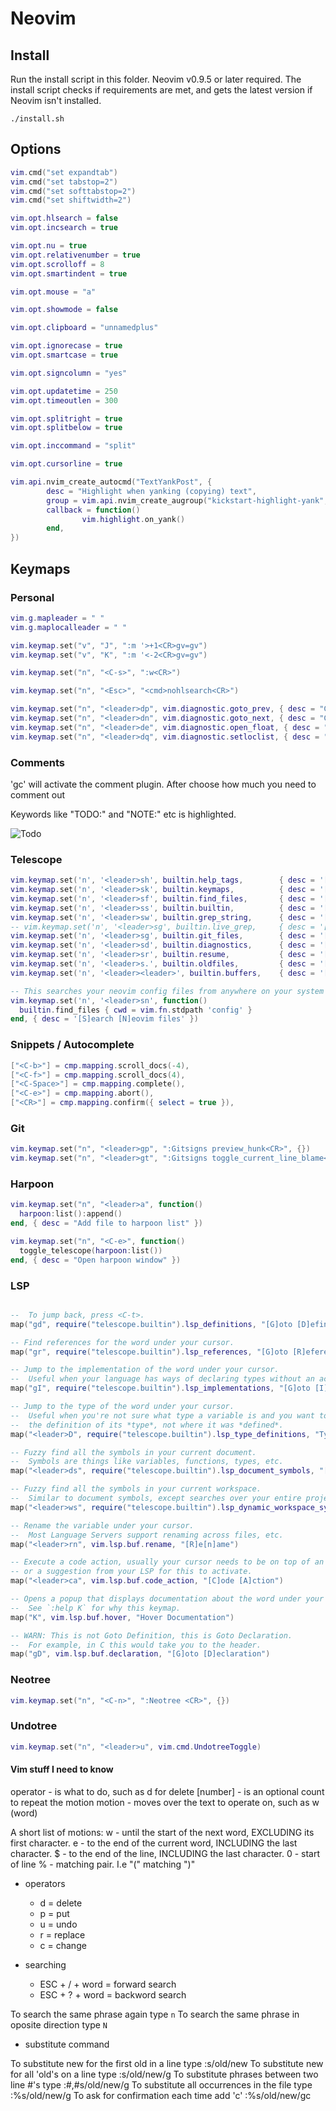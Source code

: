 # Neovim

## Install

Run the install script in this folder. Neovim v0.9.5 or later required. The install script checks if requirements are met, and gets the latest version if Neovim isn't installed.

```shell
./install.sh
```

## Options

```lua
vim.cmd("set expandtab")
vim.cmd("set tabstop=2")
vim.cmd("set softtabstop=2")
vim.cmd("set shiftwidth=2")

vim.opt.hlsearch = false
vim.opt.incsearch = true

vim.opt.nu = true
vim.opt.relativenumber = true
vim.opt.scrolloff = 8
vim.opt.smartindent = true

vim.opt.mouse = "a"

vim.opt.showmode = false

vim.opt.clipboard = "unnamedplus"

vim.opt.ignorecase = true
vim.opt.smartcase = true

vim.opt.signcolumn = "yes"

vim.opt.updatetime = 250
vim.opt.timeoutlen = 300

vim.opt.splitright = true
vim.opt.splitbelow = true

vim.opt.inccommand = "split"

vim.opt.cursorline = true

vim.api.nvim_create_autocmd("TextYankPost", {
        desc = "Highlight when yanking (copying) text",
        group = vim.api.nvim_create_augroup("kickstart-highlight-yank", { clear = true }),
        callback = function()
                vim.highlight.on_yank()
        end,
})
```

## Keymaps

### Personal

```lua
vim.g.mapleader = " "
vim.g.maplocalleader = " "

vim.keymap.set("v", "J", ":m '>+1<CR>gv=gv")
vim.keymap.set("v", "K", ":m '<-2<CR>gv=gv")

vim.keymap.set("n", "<C-s>", ":w<CR>")

vim.keymap.set("n", "<Esc>", "<cmd>nohlsearch<CR>")

vim.keymap.set("n", "<leader>dp", vim.diagnostic.goto_prev, { desc = "Go to [P]revious [D]iagnostic message" })
vim.keymap.set("n", "<leader>dn", vim.diagnostic.goto_next, { desc = "Go to [N]ext [D]iagnostic message" })
vim.keymap.set("n", "<leader>de", vim.diagnostic.open_float, { desc = "Show [D]iagnostic [E]rror messages" })
vim.keymap.set("n", "<leader>dq", vim.diagnostic.setloclist, { desc = "Open [D]iagnostic [Q]uickfix list" })
```

### Comments

'gc' will activate the comment plugin. After choose how much you need to comment out

Keywords like "TODO:" and "NOTE:" etc is highlighted.

![Todo](https://user-images.githubusercontent.com/292349/118135272-ad21e980-b3b7-11eb-881c-e45a4a3d6192.png)

### Telescope

```lua
vim.keymap.set('n', '<leader>sh', builtin.help_tags,        { desc = '[S]earch [H]elp' })
vim.keymap.set('n', '<leader>sk', builtin.keymaps,          { desc = '[S]earch [K]eymaps' })
vim.keymap.set('n', '<leader>sf', builtin.find_files,       { desc = '[S]earch [F]iles' })
vim.keymap.set('n', '<leader>ss', builtin.builtin,          { desc = '[S]earch [S]elect Telescope' })
vim.keymap.set('n', '<leader>sw', builtin.grep_string,      { desc = '[S]earch current [W]ord' })
-- vim.keymap.set('n', '<leader>sg', builtin.live_grep,     { desc = '[S]earch by [G]rep' })
vim.keymap.set('n', '<leader>sg', builtin.git_files,        { desc = '[S]earch [G]it files' })
vim.keymap.set('n', '<leader>sd', builtin.diagnostics,      { desc = '[S]earch [D]iagnostics' })
vim.keymap.set('n', '<leader>sr', builtin.resume,           { desc = '[S]earch [R]esume' })
vim.keymap.set('n', '<leader>s.', builtin.oldfiles,         { desc = '[S]earch Recent Files ("." for repeat)' })
vim.keymap.set('n', '<leader><leader>', builtin.buffers,    { desc = '[ ] Find existing buffers' })

-- This searches your neovim config files from anywhere on your system
vim.keymap.set('n', '<leader>sn', function()
  builtin.find_files { cwd = vim.fn.stdpath 'config' }
end, { desc = '[S]earch [N]eovim files' })
```

### Snippets / Autocomplete

```lua
["<C-b>"] = cmp.mapping.scroll_docs(-4),
["<C-f>"] = cmp.mapping.scroll_docs(4),
["<C-Space>"] = cmp.mapping.complete(),
["<C-e>"] = cmp.mapping.abort(),
["<CR>"] = cmp.mapping.confirm({ select = true }),
```

### Git

```lua
vim.keymap.set("n", "<leader>gp", ":Gitsigns preview_hunk<CR>", {})
vim.keymap.set("n", "<leader>gt", ":Gitsigns toggle_current_line_blame<CR>", {})
```

### Harpoon

```lua
vim.keymap.set("n", "<leader>a", function()
  harpoon:list():append()
end, { desc = "Add file to harpoon list" })

vim.keymap.set("n", "<C-e>", function()
  toggle_telescope(harpoon:list())
end, { desc = "Open harpoon window" })
```

### LSP

```lua

--  To jump back, press <C-t>.
map("gd", require("telescope.builtin").lsp_definitions, "[G]oto [D]efinition")

-- Find references for the word under your cursor.
map("gr", require("telescope.builtin").lsp_references, "[G]oto [R]eferences")

-- Jump to the implementation of the word under your cursor.
--  Useful when your language has ways of declaring types without an actual implementation.
map("gI", require("telescope.builtin").lsp_implementations, "[G]oto [I]mplementation")

-- Jump to the type of the word under your cursor.
--  Useful when you're not sure what type a variable is and you want to see
--  the definition of its *type*, not where it was *defined*.
map("<leader>D", require("telescope.builtin").lsp_type_definitions, "Type [D]efinition")

-- Fuzzy find all the symbols in your current document.
--  Symbols are things like variables, functions, types, etc.
map("<leader>ds", require("telescope.builtin").lsp_document_symbols, "[D]ocument [S]ymbols")

-- Fuzzy find all the symbols in your current workspace.
--  Similar to document symbols, except searches over your entire project.
map("<leader>ws", require("telescope.builtin").lsp_dynamic_workspace_symbols, "[W]orkspace [S]ymbols")

-- Rename the variable under your cursor.
--  Most Language Servers support renaming across files, etc.
map("<leader>rn", vim.lsp.buf.rename, "[R]e[n]ame")

-- Execute a code action, usually your cursor needs to be on top of an error
-- or a suggestion from your LSP for this to activate.
map("<leader>ca", vim.lsp.buf.code_action, "[C]ode [A]ction")

-- Opens a popup that displays documentation about the word under your cursor
--  See `:help K` for why this keymap.
map("K", vim.lsp.buf.hover, "Hover Documentation")

-- WARN: This is not Goto Definition, this is Goto Declaration.
--  For example, in C this would take you to the header.
map("gD", vim.lsp.buf.declaration, "[G]oto [D]eclaration")
```

### Neotree

```lua
vim.keymap.set("n", "<C-n>", ":Neotree <CR>", {})
```

### Undotree

```lua
vim.keymap.set("n", "<leader>u", vim.cmd.UndotreeToggle)
```

#### Vim stuff I need to know

operator - is what to do, such as d for delete
[number] - is an optional count to repeat the motion
motion - moves over the text to operate on, such as w (word)

A short list of motions:
w - until the start of the next word, EXCLUDING its first character.
e - to the end of the current word, INCLUDING the last character.
$ - to the end of the line, INCLUDING the last character.
0 - start of line
% - matching pair. I.e "(" matching ")"

- operators

  - d = delete
  - p = put
  - u = undo
  - r = replace
  - c = change

- searching
  - ESC + / + word = forward search
  - ESC + ? + word = backword search

To search the same phrase again type `n`
To search the same phrase in oposite direction type `N`

- substitute command

To substitute new for the first old in a line type :s/old/new
To substitute new for all 'old's on a line type :s/old/new/g
To substitute phrases between two line #'s type :#,#s/old/new/g
To substitute all occurrences in the file type :%s/old/new/g
To ask for confirmation each time add 'c' :%s/old/new/gc
